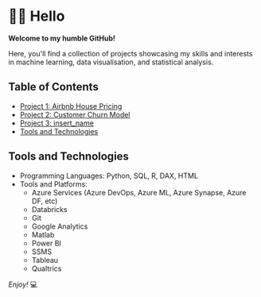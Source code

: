 #  👋👋 Hello

__Welcome to my humble GitHub!__

Here, you'll find a collection of projects showcasing my skills and interests in machine learning, data visualisation, and statistical analysis.

## Table of Contents
- [Project 1: Airbnb House Pricing](./project1/README.md)
- [Project 2: Customer Churn Model](./project2/README.md)
- [Project 3: insert_name](./project3/README.md)
- [Tools and Technologies](#tools-and-technologies)

## Tools and Technologies
- Programming Languages: Python, SQL, R, DAX, HTML
- Tools and Platforms:
  - Azure Services (Azure DevOps, Azure ML, Azure Synapse, Azure DF, etc)
  - Databricks
  - Git
  - Google Analytics
  - Matlab
  - Power BI
  - SSMS
  - Tableau
  - Qualtrics

_Enjoy!_ :computer:
